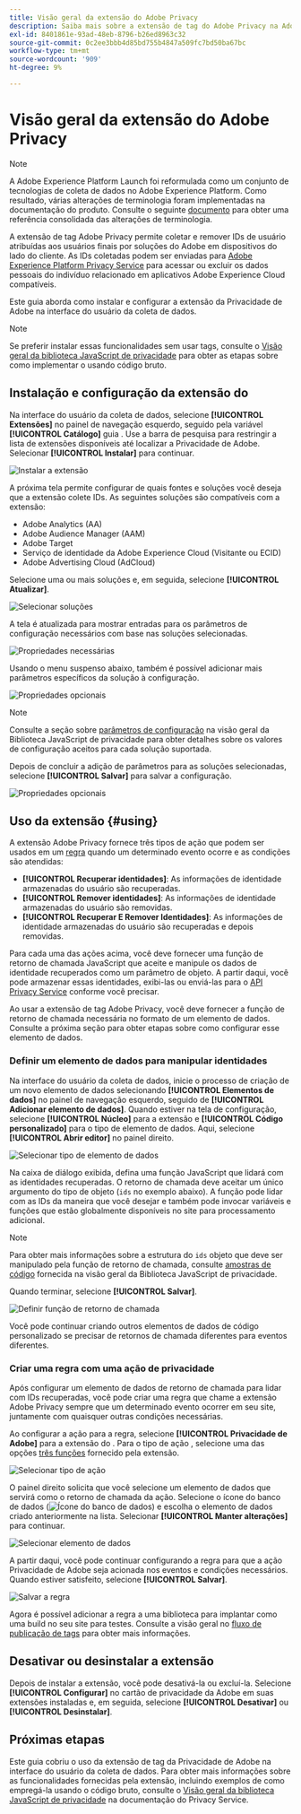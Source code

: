 ```yaml
---
title: Visão geral da extensão do Adobe Privacy
description: Saiba mais sobre a extensão de tag do Adobe Privacy na Adobe Experience Platform.
exl-id: 8401861e-93ad-48eb-8796-b26ed8963c32
source-git-commit: 0c2ee3bbb4d85bd755b4847a509fc7bd50ba67bc
workflow-type: tm+mt
source-wordcount: '909'
ht-degree: 9%

---
```


# Visão geral da extensão do Adobe Privacy

>[!NOTE]
>
>A Adobe Experience Platform Launch foi reformulada como um conjunto de tecnologias de coleta de dados no Adobe Experience Platform. Como resultado, várias alterações de terminologia foram implementadas na documentação do produto. Consulte o seguinte [documento](../../../term-updates.md) para obter uma referência consolidada das alterações de terminologia.

A extensão de tag Adobe Privacy permite coletar e remover IDs de usuário atribuídas aos usuários finais por soluções do Adobe em dispositivos do lado do cliente. As IDs coletadas podem ser enviadas para [Adobe Experience Platform Privacy Service](../../../../privacy-service/home.md) para acessar ou excluir os dados pessoais do indivíduo relacionado em aplicativos Adobe Experience Cloud compatíveis.

Este guia aborda como instalar e configurar a extensão da Privacidade de Adobe na interface do usuário da coleta de dados.

>[!NOTE]
>
>Se preferir instalar essas funcionalidades sem usar tags, consulte o [Visão geral da biblioteca JavaScript de privacidade](../../../../privacy-service/js-library.md) para obter as etapas sobre como implementar o usando código bruto.

## Instalação e configuração da extensão do 

Na interface do usuário da coleta de dados, selecione **[!UICONTROL Extensões]** no painel de navegação esquerdo, seguido pela variável **[!UICONTROL Catálogo]** guia . Use a barra de pesquisa para restringir a lista de extensões disponíveis até localizar a Privacidade de Adobe. Selecionar **[!UICONTROL Instalar]** para continuar.

![Instalar a extensão](../../../images/extensions/privacy/install.png)

A próxima tela permite configurar de quais fontes e soluções você deseja que a extensão colete IDs. As seguintes soluções são compatíveis com a extensão:

* Adobe Analytics (AA)
* Adobe Audience Manager (AAM)
* Adobe Target
* Serviço de identidade da Adobe Experience Cloud (Visitante ou ECID)
* Adobe Advertising Cloud (AdCloud)

Selecione uma ou mais soluções e, em seguida, selecione **[!UICONTROL Atualizar]**.

![Selecionar soluções](../../../images/extensions/privacy/select-solutions.png)

A tela é atualizada para mostrar entradas para os parâmetros de configuração necessários com base nas soluções selecionadas.

![Propriedades necessárias](../../../images/extensions/privacy/required-properties.png)

Usando o menu suspenso abaixo, também é possível adicionar mais parâmetros específicos da solução à configuração.

![Propriedades opcionais](../../../images/extensions/privacy/optional-properties.png)

>[!NOTE]
>
>Consulte a seção sobre [parâmetros de configuração](../../../../privacy-service/js-library.md#config-params) na visão geral da Biblioteca JavaScript de privacidade para obter detalhes sobre os valores de configuração aceitos para cada solução suportada.

Depois de concluir a adição de parâmetros para as soluções selecionadas, selecione **[!UICONTROL Salvar]** para salvar a configuração.

![Propriedades opcionais](../../../images/extensions/privacy/save-config.png)

## Uso da extensão {#using}

A extensão Adobe Privacy fornece três tipos de ação que podem ser usados em um [regra](../../../ui/managing-resources/rules.md) quando um determinado evento ocorre e as condições são atendidas:

* **[!UICONTROL Recuperar identidades]**: As informações de identidade armazenadas do usuário são recuperadas.
* **[!UICONTROL Remover identidades]**: As informações de identidade armazenadas do usuário são removidas.
* **[!UICONTROL Recuperar E Remover Identidades]**: As informações de identidade armazenadas do usuário são recuperadas e depois removidas.

Para cada uma das ações acima, você deve fornecer uma função de retorno de chamada JavaScript que aceite e manipule os dados de identidade recuperados como um parâmetro de objeto. A partir daqui, você pode armazenar essas identidades, exibi-las ou enviá-las para o [API Privacy Service](../../../../privacy-service/api/overview.md) conforme você precisar.

Ao usar a extensão de tag Adobe Privacy, você deve fornecer a função de retorno de chamada necessária no formato de um elemento de dados. Consulte a próxima seção para obter etapas sobre como configurar esse elemento de dados.

### Definir um elemento de dados para manipular identidades

Na interface do usuário da coleta de dados, inicie o processo de criação de um novo elemento de dados selecionando **[!UICONTROL Elementos de dados]** no painel de navegação esquerdo, seguido de **[!UICONTROL Adicionar elemento de dados]**. Quando estiver na tela de configuração, selecione **[!UICONTROL Núcleo]** para a extensão e **[!UICONTROL Código personalizado]** para o tipo de elemento de dados. Aqui, selecione **[!UICONTROL Abrir editor]** no painel direito.

![Selecionar tipo de elemento de dados](../../../images/extensions/privacy/data-element-type.png)

Na caixa de diálogo exibida, defina uma função JavaScript que lidará com as identidades recuperadas. O retorno de chamada deve aceitar um único argumento do tipo de objeto (`ids` no exemplo abaixo). A função pode lidar com as IDs da maneira que você desejar e também pode invocar variáveis e funções que estão globalmente disponíveis no site para processamento adicional.

>[!NOTE]
>
>Para obter mais informações sobre a estrutura do `ids` objeto que deve ser manipulado pela função de retorno de chamada, consulte [amostras de código](../../../../privacy-service/js-library.md#samples) fornecida na visão geral da Biblioteca JavaScript de privacidade.

Quando terminar, selecione **[!UICONTROL Salvar]**.

![Definir função de retorno de chamada](../../../images/extensions/privacy/define-custom-code.png)

Você pode continuar criando outros elementos de dados de código personalizado se precisar de retornos de chamada diferentes para eventos diferentes.

### Criar uma regra com uma ação de privacidade

Após configurar um elemento de dados de retorno de chamada para lidar com IDs recuperadas, você pode criar uma regra que chame a extensão Adobe Privacy sempre que um determinado evento ocorrer em seu site, juntamente com quaisquer outras condições necessárias.

Ao configurar a ação para a regra, selecione **[!UICONTROL Privacidade de Adobe]** para a extensão do . Para o tipo de ação , selecione uma das opções [três funções](#using) fornecido pela extensão.

![Selecionar tipo de ação](../../../images/extensions/privacy/action-type.png)

O painel direito solicita que você selecione um elemento de dados que servirá como o retorno de chamada da ação. Selecione o ícone do banco de dados (![Ícone do banco de dados](../../../images/extensions/privacy/database.png)) e escolha o elemento de dados criado anteriormente na lista. Selecionar **[!UICONTROL Manter alterações]** para continuar.

![Selecionar elemento de dados](../../../images/extensions/privacy/add-data-element.png)

A partir daqui, você pode continuar configurando a regra para que a ação Privacidade de Adobe seja acionada nos eventos e condições necessários. Quando estiver satisfeito, selecione **[!UICONTROL Salvar]**.

![Salvar a regra](../../../images/extensions/privacy/save-rule.png)

Agora é possível adicionar a regra a uma biblioteca para implantar como uma build no seu site para testes. Consulte a visão geral no [fluxo de publicação de tags](../../../ui/publishing/overview.md) para obter mais informações.

## Desativar ou desinstalar a extensão

Depois de instalar a extensão, você pode desativá-la ou excluí-la. Selecione **[!UICONTROL Configurar]** no cartão de privacidade da Adobe em suas extensões instaladas e, em seguida, selecione **[!UICONTROL Desativar]** ou **[!UICONTROL Desinstalar]**.

## Próximas etapas

Este guia cobriu o uso da extensão de tag da Privacidade de Adobe na interface do usuário da coleta de dados. Para obter mais informações sobre as funcionalidades fornecidas pela extensão, incluindo exemplos de como empregá-la usando o código bruto, consulte o [Visão geral da biblioteca JavaScript de privacidade](../../../../privacy-service/js-library.md) na documentação do Privacy Service.
